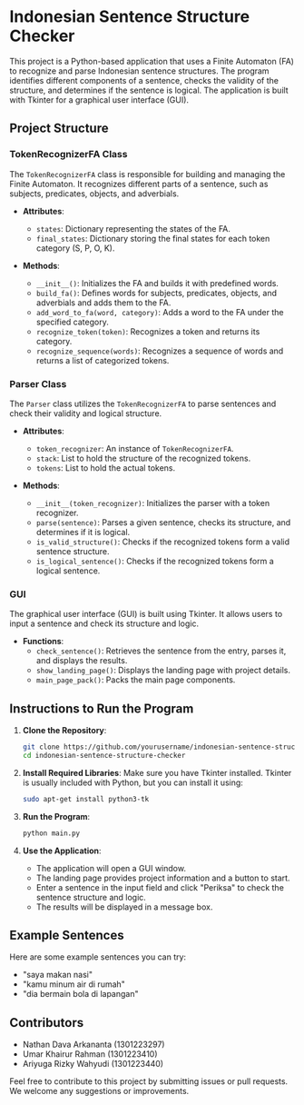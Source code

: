 # Indonesian Sentence Structure Checker

This project is a Python-based application that uses a Finite Automaton (FA) to recognize and parse Indonesian sentence structures. The program identifies different components of a sentence, checks the validity of the structure, and determines if the sentence is logical. The application is built with Tkinter for a graphical user interface (GUI).

## Project Structure

### TokenRecognizerFA Class

The `TokenRecognizerFA` class is responsible for building and managing the Finite Automaton. It recognizes different parts of a sentence, such as subjects, predicates, objects, and adverbials.

- **Attributes**:
  - `states`: Dictionary representing the states of the FA.
  - `final_states`: Dictionary storing the final states for each token category (S, P, O, K).

- **Methods**:
  - `__init__()`: Initializes the FA and builds it with predefined words.
  - `build_fa()`: Defines words for subjects, predicates, objects, and adverbials and adds them to the FA.
  - `add_word_to_fa(word, category)`: Adds a word to the FA under the specified category.
  - `recognize_token(token)`: Recognizes a token and returns its category.
  - `recognize_sequence(words)`: Recognizes a sequence of words and returns a list of categorized tokens.

### Parser Class

The `Parser` class utilizes the `TokenRecognizerFA` to parse sentences and check their validity and logical structure.

- **Attributes**:
  - `token_recognizer`: An instance of `TokenRecognizerFA`.
  - `stack`: List to hold the structure of the recognized tokens.
  - `tokens`: List to hold the actual tokens.

- **Methods**:
  - `__init__(token_recognizer)`: Initializes the parser with a token recognizer.
  - `parse(sentence)`: Parses a given sentence, checks its structure, and determines if it is logical.
  - `is_valid_structure()`: Checks if the recognized tokens form a valid sentence structure.
  - `is_logical_sentence()`: Checks if the recognized tokens form a logical sentence.

### GUI

The graphical user interface (GUI) is built using Tkinter. It allows users to input a sentence and check its structure and logic.

- **Functions**:
  - `check_sentence()`: Retrieves the sentence from the entry, parses it, and displays the results.
  - `show_landing_page()`: Displays the landing page with project details.
  - `main_page_pack()`: Packs the main page components.

## Instructions to Run the Program

1. **Clone the Repository**:
    ```bash
    git clone https://github.com/yourusername/indonesian-sentence-structure-checker.git
    cd indonesian-sentence-structure-checker
    ```

2. **Install Required Libraries**:
    Make sure you have Tkinter installed. Tkinter is usually included with Python, but you can install it using:
    ```bash
    sudo apt-get install python3-tk
    ```

3. **Run the Program**:
    ```bash
    python main.py
    ```

4. **Use the Application**:
    - The application will open a GUI window.
    - The landing page provides project information and a button to start.
    - Enter a sentence in the input field and click "Periksa" to check the sentence structure and logic.
    - The results will be displayed in a message box.

## Example Sentences

Here are some example sentences you can try:
- "saya makan nasi"
- "kamu minum air di rumah"
- "dia bermain bola di lapangan"

## Contributors

- Nathan Dava Arkananta (1301223297)
- Umar Khairur Rahman (1301223410)
- Ariyuga Rizky Wahyudi (1301223440)

Feel free to contribute to this project by submitting issues or pull requests. We welcome any suggestions or improvements.
